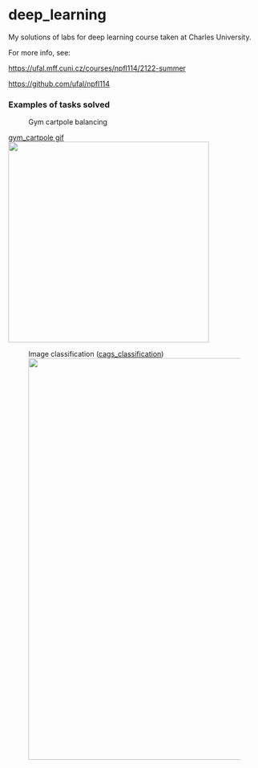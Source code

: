 # deep_learning
My solutions of labs for deep learning course taken at Charles University.

For more info, see:

https://ufal.mff.cuni.cz/courses/npfl114/2122-summer

https://github.com/ufal/npfl114


 <h3>Examples of tasks solved</h3>
 
 <figure>
   <figcaption>Gym cartpole balancing  </figcaption>
 </figure>
 <a href="https://github.com/butt-head/deep_learning/blob/main/labs/02/gym_cartpole_balancing.gif">gym_cartpole gif
     <img src="https://user-images.githubusercontent.com/23295940/161395837-45046359-605c-4d7b-a112-42596d78f983.png" width="400" height="400" />
   </a>

 
 
<figure>
  <figcaption>Image classification (<a href="https://github.com/butt-head/deep_learning/tree/main/labs/05/cags_classification">cags_classification</a>) </figcaption>
  <img src="https://user-images.githubusercontent.com/23295940/161394789-2d91058e-a92f-4367-b6d3-9a661d36aa46.png" width="800" height="800" />
</figure>
